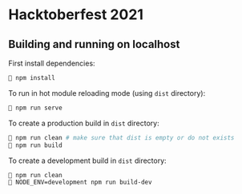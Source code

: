 # Hacktoberfest 2021

## Building and running on localhost

First install dependencies:

```sh
🐧 npm install
```

To run in hot module reloading mode (using `dist` directory):

```sh
🐧 npm run serve
```

To create a production build in `dist` directory:

```sh
🐧 npm run clean # make sure that dist is empty or do not exists
🐧 npm run build
```

To create a development build in `dist` directory:

```sh 
🐧 npm run clean
🐧 NODE_ENV=development npm run build-dev
```
